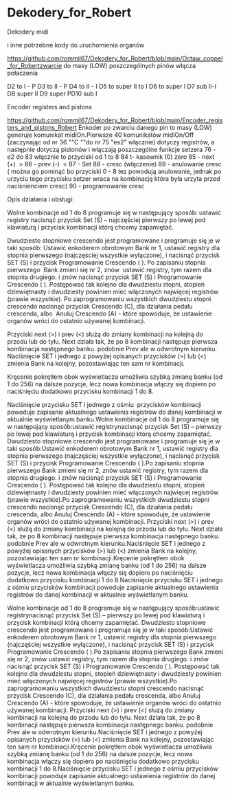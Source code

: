 # Dekodery_for_Robert
Dekodery midi 


i inne potrzebne kody do uruchomienia organów 


https://github.com/rommil67/Dekodery_for_Robert/blob/main/Octaw_coppel_for_Robertzwarcie do masy (LOW) poszczególnych pinów włącza połaczenia 

D2 to I - P
D3 to II - P
D4 to II - I
D5 to super II to I
D6 to super I
D7 sub II-I 
D8 super II
D9 super PD10 sub I

Encoder registers and pistons

https://github.com/rommil67/Dekodery_for_Robert/blob/main/Encoder_registers_and_pistons_Robert
Enkoder po zwarciu danego pin to masy (LOW) generuje komunikat midiOn.Pierwsze 40 komunikatów midiOn/Off  (zaczynając od nr 36 ""C ""do nr 75 "es2" włącznie) dotyczy registrów, a następnie dotyczą pistonów i włączają poszczególne funkcje setzera
76 - e2 do 83 włącznie to przyciski od 1 to 8
84 t- kasownik (0) zero
85 - next (+)  >
86 - prev (-)  <
87 - Set
88 - cresc (włączenie)
89 - anulowanie cresc ( można go pominąć bo przyciski 0 - 8 tez powodują anulowanie, jednak po urzyciu tego przycisku setzer wraca na kombinację która była urzyta przed naciśnienciem cresc)
90 - programowanie cresc

Opis działania i obsługi:

Wolne kombinacje od 1 do 8 programuje się w następujący sposób:
ustawić registry
nacisnąć przycisk Set (S) – najczęściej pierwszy po lewej pod klawiaturą i przycisk kombinacji którą chcemy zapamiętać. 

Dwudziesto stopniowe crescendo jest programowane i programuje się je w taki sposób:
Ustawić enkoderem obrotowym Bank nr 1, ustawić registry dla stopnia pierwszego (najczęściej wszystkie wyłączone), i nacisnąć przycisk SET (S) i przycisk Programowanie Crescendo ( ).
Po zapisaniu stopnia pierwszego  Bank zmieni się nr 2, znów  ustawić registry, tym razem dla stopnia drugiego. i znów nacisnąć przycisk SET (S) i Programowanie Crescendo ( ). 
Postępować tak kolejno dla dwudziestu stopni, stopień dziewiętnasty i dwudziesty powinien mieć włączonych najwięcej registrów (prawie wszystkie).
Po zaprogramowaniu wszystkich dwudziestu stopni crescendo nacisnąć przycisk Crescendo (C), dla działania pedału crescenda, albo  Anuluj Crescendo (A) - które spowoduje, że ustawienie organów wróci do ostatnio używanej kombinacji.  

Przyciski next (>) i prev (<) służą do zmiany kombinacji na kolejną do przodu lub do tyłu. Next działa tak, że po 8 kombinacji następuje pierwsza kombinacja następnego banku. podobnie Prev ale w odwrotnym kierunku.
Naciśnięcie SET i jednego z powyżej opisanych przycisków (>) lub (<) zmienia Bank na kolejny, pozostawiając ten sam nr kombinacji.

Kręcenie pokrętłem obok wyświetlacza umożliwia szybką zmianę banku (od 1 do 256) na dalsze pozycje, lecz nowa kombinacja włączy się dopiero po naciśnięciu dodatkowo przycisku kombinacji 1 do 8.

Naciśnięcie przycisku SET i jednego z ośmiu  przycisków kombinacji powoduje zapisanie aktualnego ustawienia registrów do danej kombinacji w aktualnie wyświetlanym banku.Wolne kombinacje od 1 do 8 programuje się w następujący sposób:ustawić registrynacisnąć przycisk Set (S) – pierwszy po lewej pod klawiaturą i przycisk kombinacji którą chcemy zapamiętać. Dwudziesto stopniowe crescendo jest programowane i programuje się je w taki sposób:Ustawić enkoderem obrotowym Bank nr 1, ustawić registry dla stopnia pierwszego (najczęściej wszystkie wyłączone), i nacisnąć przycisk SET (S) i przycisk Programowanie Crescendo ( ).Po zapisaniu stopnia pierwszego Bank zmieni się nr 2, znów ustawić registry, tym razem dla stopnia drugiego. i znów nacisnąć przycisk SET (S) i Programowanie Crescendo ( ). Postępować tak kolejno dla dwudziestu stopni, stopień dziewiętnasty i dwudziesty powinien mieć włączonych najwięcej registrów (prawie wszystkie).Po zaprogramowaniu wszystkich dwudziestu stopni crescendo nacisnąć przycisk Crescendo (C), dla działania pedału crescenda, albo Anuluj Crescendo (A) - które spowoduje, że ustawienie organów wróci do ostatnio używanej kombinacji. Przyciski next (>) i prev (<) służą do zmiany kombinacji na kolejną do przodu lub do tyłu. Next działa tak, że po 8 kombinacji następuje pierwsza kombinacja następnego banku. podobnie Prev ale w odwrotnym kierunku.Naciśnięcie SET i jednego z powyżej opisanych przycisków (>) lub (<) zmienia Bank na kolejny, pozostawiając ten sam nr kombinacji.Kręcenie pokrętłem obok wyświetlacza umożliwia szybką zmianę banku (od 1 do 256) na dalsze pozycje, lecz nowa kombinacja włączy się dopiero po naciśnięciu dodatkowo przycisku kombinacji 1 do 8.Naciśnięcie przycisku SET i jednego z ośmiu przycisków kombinacji powoduje zapisanie aktualnego ustawienia registrów do danej kombinacji w aktualnie wyświetlanym banku.

Wolne kombinacje od 1 do 8 programuje się w następujący sposób:ustawić registrynacisnąć przycisk Set (S) – pierwszy po lewej pod klawiaturą i przycisk kombinacji którą chcemy zapamiętać. Dwudziesto stopniowe crescendo jest programowane i programuje się je w taki sposób:Ustawić enkoderem obrotowym Bank nr 1, ustawić registry dla stopnia pierwszego (najczęściej wszystkie wyłączone), i nacisnąć przycisk SET (S) i przycisk Programowanie Crescendo ( ).Po zapisaniu stopnia pierwszego Bank zmieni się nr 2, znów ustawić registry, tym razem dla stopnia drugiego. i znów nacisnąć przycisk SET (S) i Programowanie Crescendo ( ). Postępować tak kolejno dla dwudziestu stopni, stopień dziewiętnasty i dwudziesty powinien mieć włączonych najwięcej registrów (prawie wszystkie).Po zaprogramowaniu wszystkich dwudziestu stopni crescendo nacisnąć przycisk Crescendo (C), dla działania pedału crescenda, albo Anuluj Crescendo (A) - które spowoduje, że ustawienie organów wróci do ostatnio używanej kombinacji. Przyciski next (>) i prev (<) służą do zmiany kombinacji na kolejną do przodu lub do tyłu. Next działa tak, że po 8 kombinacji następuje pierwsza kombinacja następnego banku. podobnie Prev ale w odwrotnym kierunku.Naciśnięcie SET i jednego z powyżej opisanych przycisków (>) lub (<) zmienia Bank na kolejny, pozostawiając ten sam nr kombinacji.Kręcenie pokrętłem obok wyświetlacza umożliwia szybką zmianę banku (od 1 do 256) na dalsze pozycje, lecz nowa kombinacja włączy się dopiero po naciśnięciu dodatkowo przycisku kombinacji 1 do 8.Naciśnięcie przycisku SET i jednego z ośmiu przycisków kombinacji powoduje zapisanie aktualnego ustawienia registrów do danej kombinacji w aktualnie wyświetlanym banku.

